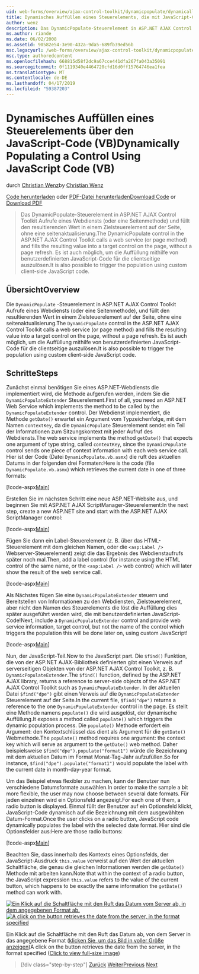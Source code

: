 ```yaml
---
uid: web-forms/overview/ajax-control-toolkit/dynamicpopulate/dynamically-populating-a-control-using-javascript-code-vb
title: Dynamisches Auffüllen eines Steuerelements, die mit JavaScript-Code (VB) | Microsoft-Dokumentation
author: wenz
description: Das DynamicPopulate-Steuerelement in ASP.NET AJAX Control Toolkit Aufrufe eines Webdiensts (oder eine Seitenmethode) und füllt den resultierenden Wert in ein Zielsteuerelement, auf t...
ms.author: riande
ms.date: 06/02/2008
ms.assetid: 90582e54-3e90-432a-9da5-689fb39ed56b
msc.legacyurl: /web-forms/overview/ajax-control-toolkit/dynamicpopulate/dynamically-populating-a-control-using-javascript-code-vb
msc.type: authoredcontent
ms.openlocfilehash: 668815d58f2dc9a67cce441dfa267fa043a35091
ms.sourcegitcommit: 0f1119340e4464720cfd16d0ff15764746ea1fea
ms.translationtype: MT
ms.contentlocale: de-DE
ms.lasthandoff: 04/17/2019
ms.locfileid: "59387203"
---
```

# <a name="dynamically-populating-a-control-using-javascript-code-vb"></a><span data-ttu-id="234ec-103">Dynamisches Auffüllen eines Steuerelements über den JavaScript-Code (VB)</span><span class="sxs-lookup"><span data-stu-id="234ec-103">Dynamically Populating a Control Using JavaScript Code (VB)</span></span>

<span data-ttu-id="234ec-104">durch [Christian Wenz](https://github.com/wenz)</span><span class="sxs-lookup"><span data-stu-id="234ec-104">by [Christian Wenz](https://github.com/wenz)</span></span>

<span data-ttu-id="234ec-105">[Code herunterladen](http://download.microsoft.com/download/d/8/f/d8f2f6f9-1b7c-46ad-9252-e1fc81bdea3e/dynamicpopulate1.vb.zip) oder [PDF-Datei herunterladen](http://download.microsoft.com/download/b/6/a/b6ae89ee-df69-4c87-9bfb-ad1eb2b23373/dynamicpopulate1VB.pdf)</span><span class="sxs-lookup"><span data-stu-id="234ec-105">[Download Code](http://download.microsoft.com/download/d/8/f/d8f2f6f9-1b7c-46ad-9252-e1fc81bdea3e/dynamicpopulate1.vb.zip) or [Download PDF](http://download.microsoft.com/download/b/6/a/b6ae89ee-df69-4c87-9bfb-ad1eb2b23373/dynamicpopulate1VB.pdf)</span></span>

> <span data-ttu-id="234ec-106">Das DynamicPopulate-Steuerelement in ASP.NET AJAX Control Toolkit Aufrufe eines Webdiensts (oder eine Seitenmethode) und füllt den resultierenden Wert in einem Zielsteuerelement auf der Seite, ohne eine seitenaktualisierung.</span><span class="sxs-lookup"><span data-stu-id="234ec-106">The DynamicPopulate control in the ASP.NET AJAX Control Toolkit calls a web service (or page method) and fills the resulting value into a target control on the page, without a page refresh.</span></span> <span data-ttu-id="234ec-107">Es ist auch möglich, um die Auffüllung mithilfe von benutzerdefinierten JavaScript-Code für die clientseitige auszulösen.</span><span class="sxs-lookup"><span data-stu-id="234ec-107">It is also possible to trigger the population using custom client-side JavaScript code.</span></span>


## <a name="overview"></a><span data-ttu-id="234ec-108">Übersicht</span><span class="sxs-lookup"><span data-stu-id="234ec-108">Overview</span></span>

<span data-ttu-id="234ec-109">Die `DynamicPopulate` -Steuerelement in ASP.NET AJAX Control Toolkit Aufrufe eines Webdiensts (oder eine Seitenmethode), und füllt den resultierenden Wert in einem Zielsteuerelement auf der Seite, ohne eine seitenaktualisierung.</span><span class="sxs-lookup"><span data-stu-id="234ec-109">The `DynamicPopulate` control in the ASP.NET AJAX Control Toolkit calls a web service (or page method) and fills the resulting value into a target control on the page, without a page refresh.</span></span> <span data-ttu-id="234ec-110">Es ist auch möglich, um die Auffüllung mithilfe von benutzerdefinierten JavaScript-Code für die clientseitige auszulösen.</span><span class="sxs-lookup"><span data-stu-id="234ec-110">It is also possible to trigger the population using custom client-side JavaScript code.</span></span>

## <a name="steps"></a><span data-ttu-id="234ec-111">Schritte</span><span class="sxs-lookup"><span data-stu-id="234ec-111">Steps</span></span>

<span data-ttu-id="234ec-112">Zunächst einmal benötigen Sie eines ASP.NET-Webdiensts die implementiert wird, die Methode aufgerufen werden, indem Sie die `DynamicPopulateExtender` Steuerelement.</span><span class="sxs-lookup"><span data-stu-id="234ec-112">First of all, you need an ASP.NET Web Service which implements the method to be called by the `DynamicPopulateExtender` control.</span></span> <span data-ttu-id="234ec-113">Der Webdienst implementiert, die Methode `getDate()` erwartet ein Argument vom Typzeichenfolge, mit dem Namen `contextKey`, da die `DynamicPopulate` Steuerelement sendet ein Teil der Informationen zum Sitzungskontext mit jeder Aufruf des Webdiensts.</span><span class="sxs-lookup"><span data-stu-id="234ec-113">The web service implements the method `getDate()` that expects one argument of type string, called `contextKey`, since the `DynamicPopulate` control sends one piece of context information with each web service call.</span></span> <span data-ttu-id="234ec-114">Hier ist der Code (Datei `DynamicPopulate.vb.asmx`) die ruft des aktuellen Datums in der folgenden drei Formaten:</span><span class="sxs-lookup"><span data-stu-id="234ec-114">Here is the code (file `DynamicPopulate.vb.asmx`) which retrieves the current date in one of three formats:</span></span>

[!code-aspx[Main](dynamically-populating-a-control-using-javascript-code-vb/samples/sample1.aspx)]

<span data-ttu-id="234ec-115">Erstellen Sie im nächsten Schritt eine neue ASP.NET-Website aus, und beginnen Sie mit ASP.NET AJAX ScriptManager-Steuerelement:</span><span class="sxs-lookup"><span data-stu-id="234ec-115">In the next step, create a new ASP.NET site and start with the ASP.NET AJAX ScriptManager control:</span></span>

[!code-aspx[Main](dynamically-populating-a-control-using-javascript-code-vb/samples/sample2.aspx)]

<span data-ttu-id="234ec-116">Fügen Sie dann ein Label-Steuerelement (z. B. über das HTML-Steuerelement mit dem gleichen Namen, oder die `<asp:Label />` Webserver-Steuerelement) zeigt die das Ergebnis des Webdienstaufrufs später noch mal.</span><span class="sxs-lookup"><span data-stu-id="234ec-116">Then, add a label control (for instance using the HTML control of the same name, or the `<asp:Label />` web control) which will later show the result of the web service call.</span></span>

[!code-aspx[Main](dynamically-populating-a-control-using-javascript-code-vb/samples/sample3.aspx)]

<span data-ttu-id="234ec-117">Als Nächstes fügen Sie eine `DynamicPopulateExtender` steuern und Bereitstellen von Informationen zu den Webdiensten, Zielsteuerelement, aber nicht den Namen des Steuerelements die löst die Auffüllung dies später ausgeführt werden wird, die mit benutzerdefinierten JavaScript-Code!</span><span class="sxs-lookup"><span data-stu-id="234ec-117">Next, include a `DynamicPopulateExtender` control and provide web service information, target control, but not the name of the control which triggers the population this will be done later on, using custom JavaScript!</span></span>

[!code-aspx[Main](dynamically-populating-a-control-using-javascript-code-vb/samples/sample4.aspx)]

<span data-ttu-id="234ec-118">Nun, der JavaScript-Teil.</span><span class="sxs-lookup"><span data-stu-id="234ec-118">Now to the JavaScript part.</span></span> <span data-ttu-id="234ec-119">Die `$find()` Funktion, die von der ASP.NET AJAX-Bibliothek definierten gibt einen Verweis auf serverseitigen Objekten von der ASP.NET AJAX Control Toolkit, z. B. `DynamicPopulateExtender`.</span><span class="sxs-lookup"><span data-stu-id="234ec-119">The `$find()` function, defined by the ASP.NET AJAX library, returns a reference to server-side objects of the ASP.NET AJAX Control Toolkit such as `DynamicPopulateExtender`.</span></span> <span data-ttu-id="234ec-120">In der aktuellen Datei `$find("dpe")` gibt einen Verweis auf die `DynamicPopulateExtender` Steuerelement auf der Seite.</span><span class="sxs-lookup"><span data-stu-id="234ec-120">In the current file, `$find("dpe")` returns a reference to the one `DynamicPopulateExtender` control in the page.</span></span> <span data-ttu-id="234ec-121">Es stellt eine Methode namens `populate()` die wird ausgelöst, der dynamische Auffüllung.</span><span class="sxs-lookup"><span data-stu-id="234ec-121">It exposes a method called `populate()` which triggers the dynamic population process.</span></span> <span data-ttu-id="234ec-122">Die `populate()` Methode erfordert ein Argument: den Kontextschlüssel das dient als Argument für die `getDate()` Webmethode.</span><span class="sxs-lookup"><span data-stu-id="234ec-122">The `populate()` method requires one argument: the context key which will serve as argument to the `getDate()` web method.</span></span> <span data-ttu-id="234ec-123">Daher beispielsweise `$find("dpe").populate("format1")` würde die Bezeichnung mit dem aktuellen Datum im Format Monat-Tag-Jahr aufzufüllen.</span><span class="sxs-lookup"><span data-stu-id="234ec-123">So for instance, `$find("dpe").populate("format1")` would populate the label with the current date in month-day-year format.</span></span>

<span data-ttu-id="234ec-124">Um das Beispiel etwas flexibler zu machen, kann der Benutzer nun verschiedene Datumsformate auswählen.</span><span class="sxs-lookup"><span data-stu-id="234ec-124">In order to make the sample a bit more flexible, the user may now choose between several date formats.</span></span> <span data-ttu-id="234ec-125">Für jeden einzelnen wird ein Optionsfeld angezeigt.</span><span class="sxs-lookup"><span data-stu-id="234ec-125">For each one of them, a radio button is displayed.</span></span> <span data-ttu-id="234ec-126">Einmal füllt der Benutzer auf ein Optionsfeld klickt, JavaScript-Code dynamisch auf die Bezeichnung mit dem ausgewählten Datum-Format.</span><span class="sxs-lookup"><span data-stu-id="234ec-126">Once the user clicks on a radio button, JavaScript code dynamically populates the label with the selected date format.</span></span> <span data-ttu-id="234ec-127">Hier sind die Optionsfelder aus:</span><span class="sxs-lookup"><span data-stu-id="234ec-127">Here are those radio buttons:</span></span>

[!code-aspx[Main](dynamically-populating-a-control-using-javascript-code-vb/samples/sample5.aspx)]

<span data-ttu-id="234ec-128">Beachten Sie, dass innerhalb des Kontexts eines Optionsfelds, der JavaScript-Ausdruck `this.value` verweist auf den Wert der aktuellen Schaltfläche, die genau die gleichen Informationen werden die `getDate()` Methode mit arbeiten kann.</span><span class="sxs-lookup"><span data-stu-id="234ec-128">Note that within the context of a radio button, the JavaScript expression `this.value` refers to the value of the current button, which happens to be exactly the same information the `getDate()` method can work with.</span></span>


<span data-ttu-id="234ec-129">[![Ein Klick auf die Schaltfläche mit den Ruft das Datum vom Server ab, in dem angegebenen Format ab.](dynamically-populating-a-control-using-javascript-code-vb/_static/image2.png)](dynamically-populating-a-control-using-javascript-code-vb/_static/image1.png)</span><span class="sxs-lookup"><span data-stu-id="234ec-129">[![A click on the button retrieves the date from the server, in the format specified](dynamically-populating-a-control-using-javascript-code-vb/_static/image2.png)](dynamically-populating-a-control-using-javascript-code-vb/_static/image1.png)</span></span>

<span data-ttu-id="234ec-130">Ein Klick auf die Schaltfläche mit den Ruft das Datum ab, von dem Server in das angegebene Format ([klicken Sie, um das Bild in voller Größe anzeigen](dynamically-populating-a-control-using-javascript-code-vb/_static/image3.png))</span><span class="sxs-lookup"><span data-stu-id="234ec-130">A click on the button retrieves the date from the server, in the format specified ([Click to view full-size image](dynamically-populating-a-control-using-javascript-code-vb/_static/image3.png))</span></span>

> [!div class="step-by-step"]
> <span data-ttu-id="234ec-131">[Zurück](dynamically-populating-a-control-vb.md)
> [Weiter](using-dynamicpopulate-with-a-user-control-and-javascript-vb.md)</span><span class="sxs-lookup"><span data-stu-id="234ec-131">[Previous](dynamically-populating-a-control-vb.md)
[Next](using-dynamicpopulate-with-a-user-control-and-javascript-vb.md)</span></span>
